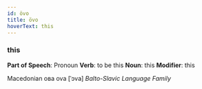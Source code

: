 ```yaml
---
id: övo
title: övo
hoverText: this
---
```


### this

**Part of Speech**: Pronoun
**Verb**: to be this
**Noun**: this
**Modifier**: this

Macedonian ова ova [ˈɔva]
*Balto-Slavic Language Family*